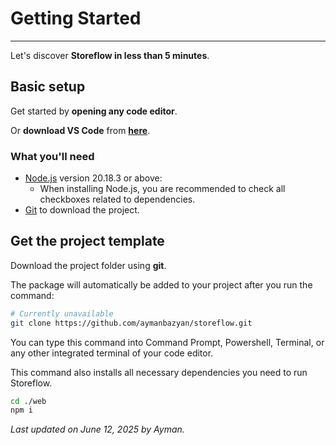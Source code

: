 # Getting Started

---

Let's discover **Storeflow in less than 5 minutes**.

## Basic setup

Get started by **opening any code editor**.

Or **download VS Code** from **[here](https://code.visualstudio.com/)**.

### What you'll need

- [Node.js](https://nodejs.org/en/download/) version 20.18.3 or above:
  - When installing Node.js, you are recommended to check all checkboxes related to dependencies.
- [Git](https://git-scm.com/) to download the project.

## Get the project template

Download the project folder using **git**.

The package will automatically be added to your project after you run the command:

```bash
# Currently unavailable
git clone https://github.com/aymanbazyan/storeflow.git
```

You can type this command into Command Prompt, Powershell, Terminal, or any other integrated terminal of your code editor.

This command also installs all necessary dependencies you need to run Storeflow.

```bash
cd ./web
npm i
```

_Last updated on June 12, 2025 by Ayman._

